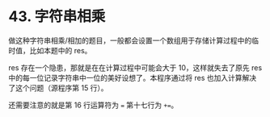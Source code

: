 # 43. 字符串相乘
做这种字符串相乘/相加的题目，一般都会设置一个数组用于存储计算过程中的临时值，比如本题中的 res。

res 存在一个隐患，那就是在在计算过程中可能会大于 10，这样就失去了原先 res 中的每一位记录字符串中一位的美好设想了。本程序通过将 res 也加入计算解决了这个问题（源程序第 15 行）。

还需要注意的就是第 16 行运算符为 `=` 第十七行为 `+=`。
